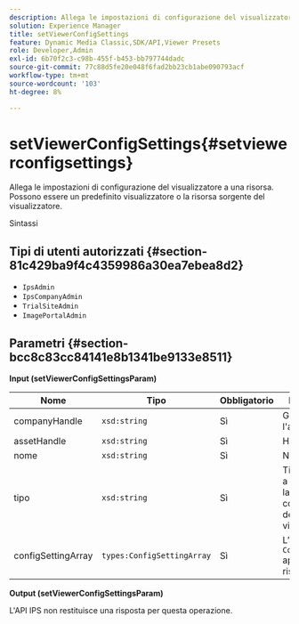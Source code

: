 ```yaml
---
description: Allega le impostazioni di configurazione del visualizzatore a una risorsa. Possono essere un predefinito visualizzatore o la risorsa sorgente del visualizzatore.
solution: Experience Manager
title: setViewerConfigSettings
feature: Dynamic Media Classic,SDK/API,Viewer Presets
role: Developer,Admin
exl-id: 6b70f2c3-c98b-455f-b453-bb797744dadc
source-git-commit: 77c88d5fe20e048f6fad2bb23cb1abe090793acf
workflow-type: tm+mt
source-wordcount: '103'
ht-degree: 8%

---
```


# setViewerConfigSettings{#setviewerconfigsettings}

Allega le impostazioni di configurazione del visualizzatore a una risorsa. Possono essere un predefinito visualizzatore o la risorsa sorgente del visualizzatore.

Sintassi

## Tipi di utenti autorizzati {#section-81c429ba9f4c4359986a30ea7ebea8d2}

* `IpsAdmin`
* `IpsCompanyAdmin`
* `TrialSiteAdmin`
* `ImagePortalAdmin`

## Parametri {#section-bcc8c83cc84141e8b1341be9133e8511}

**Input (setViewerConfigSettingsParam)**

| Nome | Tipo | Obbligatorio | Descrizione |
|---|---|---|---|
| companyHandle | `xsd:string` | Sì | Gestire l&#39;azienda. |
| assetHandle | `xsd:string` | Sì | Handle risorsa. |
| nome | `xsd:string` | Sì | Nome risorsa. |
| tipo | `xsd:string` | Sì | Tipo di risorsa a cui applicare la configurazione del visualizzatore. |
| configSettingArray | `types:ConfigSettingArray` | Sì | L’array di `ConfigSettings` applicato alla risorsa. |

**Output (setViewerConfigSettingsParam)**

L&#39;API IPS non restituisce una risposta per questa operazione.
